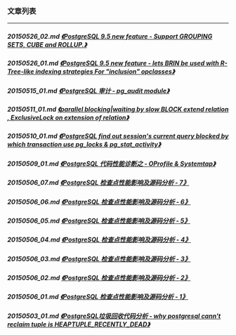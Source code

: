 ### 文章列表  
----  
##### 20150526_02.md   [《PostgreSQL 9.5 new feature - Support GROUPING SETS, CUBE and ROLLUP.》](20150526_02.md)  
##### 20150526_01.md   [《PostgreSQL 9.5 new feature - lets BRIN be used with R-Tree-like indexing strategies For "inclusion" opclasses》](20150526_01.md)  
##### 20150515_01.md   [《PostgreSQL 审计 - pg_audit module》](20150515_01.md)  
##### 20150511_01.md   [《parallel blocking|waiting by slow BLOCK extend relation , ExclusiveLock on extension of relation》](20150511_01.md)  
##### 20150510_01.md   [《PostgreSQL find out session's current query blocked by which transaction use pg_locks & pg_stat_activity》](20150510_01.md)  
##### 20150509_01.md   [《PostgreSQL 代码性能诊断之 - OProfile & Systemtap》](20150509_01.md)  
##### 20150506_07.md   [《PostgreSQL 检查点性能影响及源码分析 - 7》](20150506_07.md)  
##### 20150506_06.md   [《PostgreSQL 检查点性能影响及源码分析 - 6》](20150506_06.md)  
##### 20150506_05.md   [《PostgreSQL 检查点性能影响及源码分析 - 5》](20150506_05.md)  
##### 20150506_04.md   [《PostgreSQL 检查点性能影响及源码分析 - 4》](20150506_04.md)  
##### 20150506_03.md   [《PostgreSQL 检查点性能影响及源码分析 - 3》](20150506_03.md)  
##### 20150506_02.md   [《PostgreSQL 检查点性能影响及源码分析 - 2》](20150506_02.md)  
##### 20150506_01.md   [《PostgreSQL 检查点性能影响及源码分析 - 1》](20150506_01.md)  
##### 20150503_01.md   [《PostgreSQL垃圾回收代码分析 - why postgresql cann't reclaim tuple is HEAPTUPLE_RECENTLY_DEAD》](20150503_01.md)  
